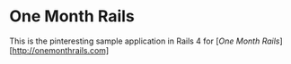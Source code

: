 # One Month Rails 

This is the pinteresting sample application in Rails 4 for [*One Month Rails*][http://onemonthrails.com]

